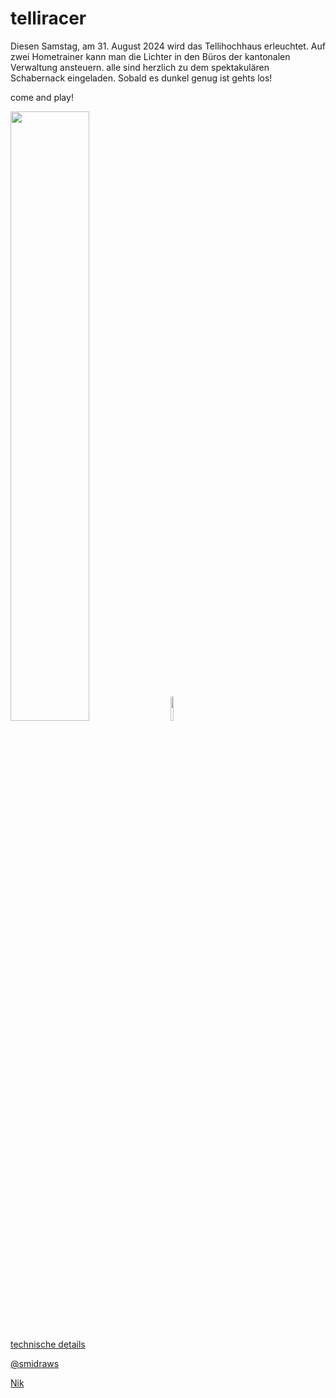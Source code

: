 # telliracer
Diesen Samstag, am 31. August 2024 wird das Tellihochhaus erleuchtet. Auf zwei Hometrainer kann man die Lichter in den Büros der kantonalen Verwaltung ansteuern. 
alle sind herzlich zu dem spektakulären Schabernack eingeladen. Sobald es dunkel genug ist gehts los!

come and play!

<img src="https://github.com/user-attachments/assets/cb14113e-45d7-4f5d-a53e-ed9c31c6189a" width="50%">
<img src="https://github.com/user-attachments/assets/a8e60afb-b0a5-477f-80c8-f8f5abd2c3c9" width="10%">

[technische details](https://github.com/samwithbeard/telliracer/blob/dc0c514b256f9db0eee0689c3ca5d079cbaa1be5/README.md)

[@smidraws](https://www.instagram.com/smidraws/)

[Nik](https://www.luxundkelvin.ch/)
